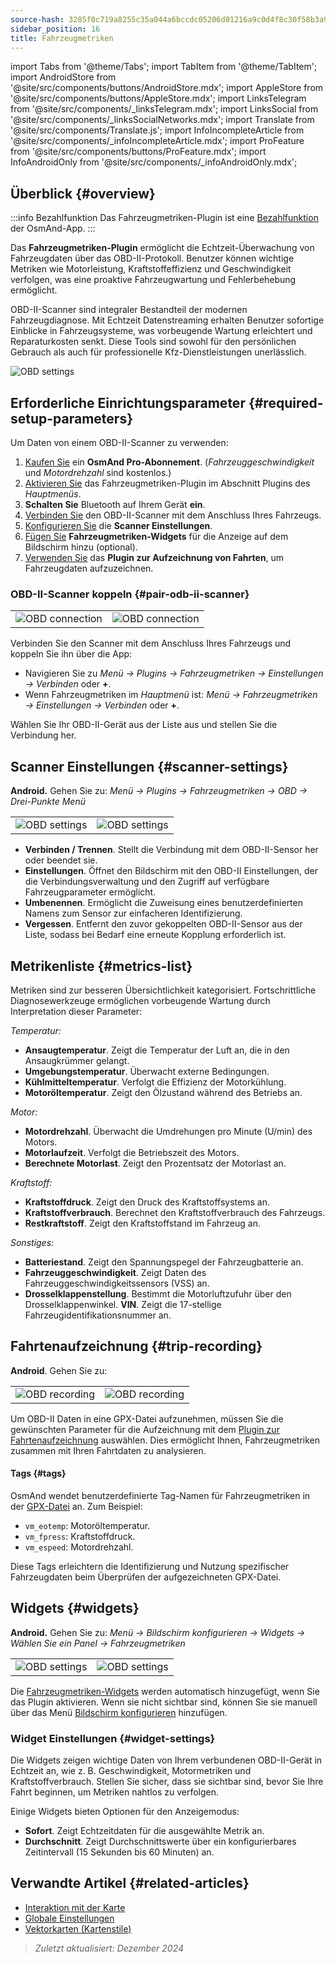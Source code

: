 ```yaml
---
source-hash: 3285f0c719a8255c35a044a6bccdc05206d01216a9c0d4f8c30f58b3a9122f36
sidebar_position: 16
title: Fahrzeugmetriken
---
```

import Tabs from '@theme/Tabs';
import TabItem from '@theme/TabItem';
import AndroidStore from '@site/src/components/buttons/AndroidStore.mdx';
import AppleStore from '@site/src/components/buttons/AppleStore.mdx';
import LinksTelegram from '@site/src/components/_linksTelegram.mdx';
import LinksSocial from '@site/src/components/_linksSocialNetworks.mdx';
import Translate from '@site/src/components/Translate.js';
import InfoIncompleteArticle from '@site/src/components/_infoIncompleteArticle.mdx';
import ProFeature from '@site/src/components/buttons/ProFeature.mdx';
import InfoAndroidOnly from '@site/src/components/_infoAndroidOnly.mdx';


<InfoIncompleteArticle/>

<InfoAndroidOnly/>

## Überblick {#overview}

:::info Bezahlfunktion
Das Fahrzeugmetriken-Plugin ist eine [Bezahlfunktion](../purchases/index.md) der OsmAnd-App.
:::

Das **Fahrzeugmetriken-Plugin** ermöglicht die Echtzeit-Überwachung von Fahrzeugdaten über das OBD-II-Protokoll. Benutzer können wichtige Metriken wie Motorleistung, Kraftstoffeffizienz und Geschwindigkeit verfolgen, was eine proaktive Fahrzeugwartung und Fehlerbehebung ermöglicht.

OBD-II-Scanner sind integraler Bestandteil der modernen Fahrzeugdiagnose. Mit Echtzeit Datenstreaming erhalten Benutzer sofortige Einblicke in Fahrzeugsysteme, was vorbeugende Wartung erleichtert und Reparaturkosten senkt. Diese Tools sind sowohl für den persönlichen Gebrauch als auch für professionelle Kfz-Dienstleistungen unerlässlich.

<Tabs groupId="operating-systems">

<TabItem value="android" label="Android">

![OBD settings](@site/static/img/plugins/obd/obd_overview_2.png)

</TabItem>

</Tabs>


## Erforderliche Einrichtungsparameter {#required-setup-parameters}

Um Daten von einem OBD-II-Scanner zu verwenden:

1. [Kaufen Sie](../purchases/) ein **OsmAnd Pro-Abonnement**. (*Fahrzeuggeschwindigkeit* und *Motordrehzahl* sind kostenlos.)
2. [Aktivieren Sie](../plugins/index.md#enable--disable) das Fahrzeugmetriken-Plugin im Abschnitt Plugins des *Hauptmenüs*.
3. **Schalten Sie** Bluetooth auf Ihrem Gerät **ein**.
4. [Verbinden Sie](#pair-odb-ii-scanner) den OBD-II-Scanner mit dem Anschluss Ihres Fahrzeugs.
5. [Konfigurieren Sie](#scanner-settings) die **Scanner Einstellungen**.
6. [Fügen Sie](#widgets) **Fahrzeugmetriken-Widgets** für die Anzeige auf dem Bildschirm hinzu (optional).
7. [Verwenden Sie](#trip-recording) das **Plugin zur Aufzeichnung von Fahrten**, um Fahrzeugdaten aufzuzeichnen.


### OBD-II-Scanner koppeln {#pair-odb-ii-scanner}

|  |  |
|--|--|
|![OBD connection](@site/static/img/plugins/obd/obd_connect.png)|![OBD connection](@site/static/img/plugins/obd/obd_connect_2.png)|

Verbinden Sie den Scanner mit dem Anschluss Ihres Fahrzeugs und koppeln Sie ihn über die App:

- Navigieren Sie zu *Menü → Plugins → Fahrzeugmetriken → Einstellungen → Verbinden* oder **+**.
- Wenn Fahrzeugmetriken im *Hauptmenü* ist: *Menü → Fahrzeugmetriken → Einstellungen → Verbinden* oder **+**.

Wählen Sie Ihr OBD-II-Gerät aus der Liste aus und stellen Sie die Verbindung her.


## Scanner Einstellungen {#scanner-settings}

**Android.** Gehen Sie zu: *Menü → Plugins → Fahrzeugmetriken → OBD → Drei-Punkte Menü*

|  |  |
|--|--|
|![OBD settings](@site/static/img/plugins/obd/obd_settings.png)|![OBD settings](@site/static/img/plugins/obd/obd_settings_1.png)|

- **Verbinden / Trennen**. Stellt die Verbindung mit dem OBD-II-Sensor her oder beendet sie.
- **Einstellungen**. Öffnet den Bildschirm mit den OBD-II Einstellungen, der die Verbindungsverwaltung und den Zugriff auf verfügbare Fahrzeugparameter ermöglicht.
- **Umbenennen**. Ermöglicht die Zuweisung eines benutzerdefinierten Namens zum Sensor zur einfacheren Identifizierung.
- **Vergessen**. Entfernt den zuvor gekoppelten OBD-II-Sensor aus der Liste, sodass bei Bedarf eine erneute Kopplung erforderlich ist.


## Metrikenliste {#metrics-list}

Metriken sind zur besseren Übersichtlichkeit kategorisiert. Fortschrittliche Diagnosewerkzeuge ermöglichen vorbeugende Wartung durch Interpretation dieser Parameter:

*Temperatur:*

- **Ansaugtemperatur**. Zeigt die Temperatur der Luft an, die in den Ansaugkrümmer gelangt.
- **Umgebungstemperatur**. Überwacht externe Bedingungen.
- **Kühlmitteltemperatur**. Verfolgt die Effizienz der Motorkühlung.
- **Motoröltemperatur**. Zeigt den Ölzustand während des Betriebs an.

*Motor:*

- **Motordrehzahl**. Überwacht die Umdrehungen pro Minute (U/min) des Motors.
- **Motorlaufzeit**. Verfolgt die Betriebszeit des Motors.
- **Berechnete Motorlast**. Zeigt den Prozentsatz der Motorlast an.

*Kraftstoff:*

- **Kraftstoffdruck**. Zeigt den Druck des Kraftstoffsystems an.
- **Kraftstoffverbrauch**. Berechnet den Kraftstoffverbrauch des Fahrzeugs.
- **Restkraftstoff**. Zeigt den Kraftstoffstand im Fahrzeug an.

*Sonstiges:*

- **Batteriestand**. Zeigt den Spannungspegel der Fahrzeugbatterie an.
- **Fahrzeuggeschwindigkeit**. Zeigt Daten des Fahrzeuggeschwindigkeitssensors (VSS) an.
- **Drosselklappenstellung**. Bestimmt die Motorluftzufuhr über den Drosselklappenwinkel.
  **VIN**. Zeigt die 17-stellige Fahrzeugidentifikationsnummer an.


## Fahrtenaufzeichnung {#trip-recording}

**Android**. Gehen Sie zu: *<Translate android="true" ids="shared_string_menu,plugins_menu_group,record_plugin_name,shared_string_settings,data_settings,record_obd_data"/>*

| | |
|--|--|
|![OBD recording](@site/static/img/plugins/obd/obd_recording.png)| ![OBD recording](@site/static/img/plugins/obd/obd_recording_1.png)|

Um OBD-II Daten in eine GPX-Datei aufzunehmen, müssen Sie die gewünschten Parameter für die Aufzeichnung mit dem [Plugin zur Fahrtenaufzeichnung](../plugins/trip-recording.md#recording-settings) auswählen. Dies ermöglicht Ihnen, Fahrzeugmetriken zusammen mit Ihren Fahrtdaten zu analysieren.

#### Tags {#tags}

OsmAnd wendet benutzerdefinierte Tag-Namen für Fahrzeugmetriken in der [GPX-Datei](../plugins/trip-recording.md#recorded-gpx-file) an. Zum Beispiel:

- `vm_eotemp`: Motoröltemperatur.
- `vm_fpress`: Kraftstoffdruck.
- `vm_espeed`: Motordrehzahl.

Diese Tags erleichtern die Identifizierung und Nutzung spezifischer Fahrzeugdaten beim Überprüfen der aufgezeichneten GPX-Datei.


## Widgets {#widgets}

**Android.** Gehen Sie zu: *Menü → Bildschirm konfigurieren → Widgets → Wählen Sie ein Panel → Fahrzeugmetriken*

| | |
|--|--|
|![OBD settings](@site/static/img/plugins/obd/obd_widget_1.png)| ![OBD settings](@site/static/img/plugins/obd/obd_widget.png)|

Die [Fahrzeugmetriken-Widgets](../widgets/info-widgets.md#vehicle-metrics-widgets) werden automatisch hinzugefügt, wenn Sie das Plugin aktivieren. Wenn sie nicht sichtbar sind, können Sie sie manuell über das Menü [Bildschirm konfigurieren](../widgets/configure-screen.md) hinzufügen.

### Widget Einstellungen {#widget-settings}

Die Widgets zeigen wichtige Daten von Ihrem verbundenen OBD-II-Gerät in Echtzeit an, wie z. B. Geschwindigkeit, Motormetriken und Kraftstoffverbrauch. Stellen Sie sicher, dass sie sichtbar sind, bevor Sie Ihre Fahrt beginnen, um Metriken nahtlos zu verfolgen.

Einige Widgets bieten Optionen für den Anzeigemodus:

- **Sofort**. Zeigt Echtzeitdaten für die ausgewählte Metrik an.
- **Durchschnitt**. Zeigt Durchschnittswerte über ein konfigurierbares Zeitintervall (15 Sekunden bis 60 Minuten) an.


## Verwandte Artikel {#related-articles}

- [Interaktion mit der Karte](../../user/map/interact-with-map.md)
- [Globale Einstellungen](../../user/personal/global-settings.md)
- [Vektorkarten (Kartenstile)](../../user/map/vector-maps.md)

> *Zuletzt aktualisiert: Dezember 2024*
